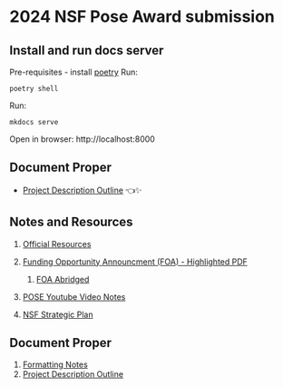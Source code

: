 # 2024 NSF Pose Award submission

## Install and run docs server

Pre-requisites - install [poetry](https://python-poetry.org/)
Run:

```
poetry shell
```

Run:

```
mkdocs serve
```

Open in browser: http://localhost:8000

## Document Proper

- [Project Description Outline](/notes/document-notes/2024-freemocap-nsf-pose-outline.md) 👈✨

## Notes and Resources

1. [Official Resources](notes/official_resources.md)
2. [Funding Opportunity Announcment (FOA) - Highlighted PDF](/notes/funding-opportunity-announcement-foa/2024_NSF_POSE_foa_nsf23556.pdf)

   1. [FOA Abridged](/notes/funding-opportunity-announcement-foa/pose_foa_abridged.md)
3. [POSE Youtube Video Notes](/notes/nsf-pose-youtube-video/pose-youtube-video.md)
4. [NSF Strategic Plan](/notes/)

## Document Proper

1. [Formatting Notes](document-proper/formatting-notes)
2. [Project Description Outline](notes/funding-opportunity-announcement-foa/foa-abridged-abridged.md "A draft outline of the primary ")
